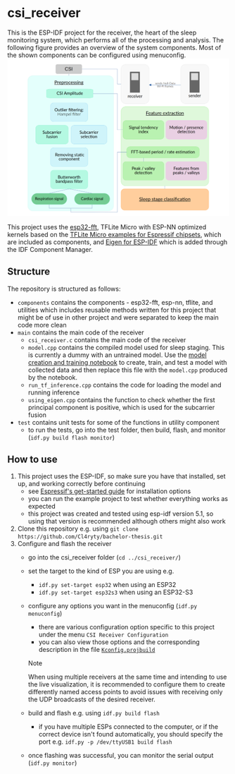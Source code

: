 # csi_receiver
This is the ESP-IDF project for the receiver, the heart of the sleep monitoring system, which performs all of the processing and analysis. 
The following figure provides an overview of the system components. Most of the shown components can be configured using menuconfig.
![System overview](./../../writing/final_figures/System_overview.png)

This project uses the [esp32-fft](https://github.com/fakufaku/esp32-fft/tree/master), TFLite Micro with ESP-NN optimized kernels based on the [TFLite Micro examples for Espressif chipsets](https://github.com/espressif/tflite-micro-esp-examples/tree/master), which are included as components, and [Eigen for ESP-IDF](https://github.com/espressif/idf-extra-components/tree/master/eigen) which is added through the IDF Component Manager.

## Structure
The repository is structured as follows:
- `components` contains the components - esp32-fft, esp-nn, tflite, and utilities which includes reusable methods written for this project that might be of use in other project and were separated to keep the main code more clean
- `main` contains the main code of the receiver
    - `csi_receiver.c` contains the main code of the receiver
    - `model.cpp` contains the compiled model used for sleep staging. This is currently a dummy with an untrained model. Use the [model creation and training notebook](../notebooks/SleepStageModelCreationAndTraining.ipynb) to create, train, and test a model with collected data and then replace this file with the `model.cpp` produced by the notebook.
    - `run_tf_inference.cpp` contains the code for loading the model and running inference
    - `using_eigen.cpp` contains the function to check whether the first principal component is positive, which is used for the subcarrier fusion
- `test` contains unit tests for some of the functions in utility component
    - to run the tests, go into the test folder, then build, flash, and monitor (`idf.py build flash monitor`)

## How to use
1. This project uses the ESP-IDF, so make sure you have that installed, set up, and working correctly before continuing
   - see [Espressif's get-started guide](https://docs.espressif.com/projects/esp-idf/en/v5.1/esp32/get-started/) for installation options
   - you can run the example project to test whether everything works as expected
   - this project was created and tested using esp-idf version 5.1, so using that version is recommended although others might also work
2. Clone this repository e.g. using `git clone https://github.com/Cl4ryty/bachelor-thesis.git`
3. Configure and flash the receiver
   - go into the csi_receiver folder (`cd ../csi_receiver/`)
   - set the target to the kind of ESP you are using e.g.
     - `idf.py set-target esp32` when using an ESP32
     - `idf.py set-target esp32s3` when using an ESP32-S3
   - configure any options you want in the menuconfig (`idf.py menuconfig`)
     - there are various configuration option specific to this project under the menu `CSI Receiver Configuration`
     - you can also view those options and the corresponding description in the file [`Kconfig.projbuild`](main/Kconfig.projbuild)
     > [!NOTE]
     > When using multiple receivers at the same time and intending to use the live visualization, it is recommended to configure them to create differently named access points to avoid issues with receiving only the UDP broadcasts of the desired receiver. 

   - build and flash e.g. using `idf.py build flash`
     - if you have multiple ESPs connected to the computer, or if the correct device isn't found automatically, you should specify the port e.g. `idf.py -p /dev/ttyUSB1 build flash`
   - once flashing was successful, you can monitor the serial output (`idf.py monitor`)

